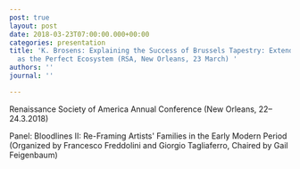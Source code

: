 ```yaml
---
post: true
layout: post
date: 2018-03-23T07:00:00.000+00:00
categories: presentation
title: 'K. Brosens: Explaining the Success of Brussels Tapestry: Extended Family Networks
  as the Perfect Ecosystem (RSA, New Orleans, 23 March) '
authors: ''
journal: ''

---
```

Renaissance Society of America Annual Conference (New Orleans, 22–24.3.2018)

Panel: Bloodlines II: Re-Framing Artists' Families in the Early Modern Period (Organized by Francesco Freddolini and Giorgio Tagliaferro, Chaired by Gail Feigenbaum)